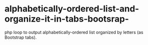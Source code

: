 alphabetically-ordered-list-and-organize-it-in-tabs-bootsrap-
=============================================================

php loop to output alphabetically-ordered list organized by letters (as Bootstrap tabs).

